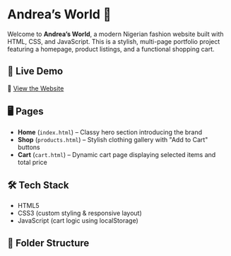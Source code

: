 # Andrea’s World 👗

Welcome to **Andrea’s World**, a modern Nigerian fashion website built with HTML, CSS, and JavaScript. This is a stylish, multi-page portfolio project featuring a homepage, product listings, and a functional shopping cart.

## 🌟 Live Demo
🔗 [View the Website](https://anastasiajohn807.github.io/andreas-world/)

## 🖥️ Pages
- **Home** (`index.html`) – Classy hero section introducing the brand
- **Shop** (`products.html`) – Stylish clothing gallery with "Add to Cart" buttons
- **Cart** (`cart.html`) – Dynamic cart page displaying selected items and total price

## 🛠️ Tech Stack
- HTML5  
- CSS3 (custom styling & responsive layout)  
- JavaScript (cart logic using localStorage)

## 📁 Folder Structure
